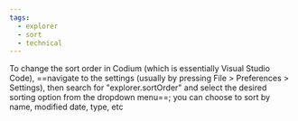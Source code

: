 ```yaml
---
tags:
  - explorer
  - sort
  - technical
---
```

To change the sort order in Codium (which is essentially Visual Studio Code), ==navigate to the settings (usually by pressing File > Preferences > Settings), then search for "explorer.sortOrder" and select the desired sorting option from the dropdown menu==; you can choose to sort by name, modified date, type, etc